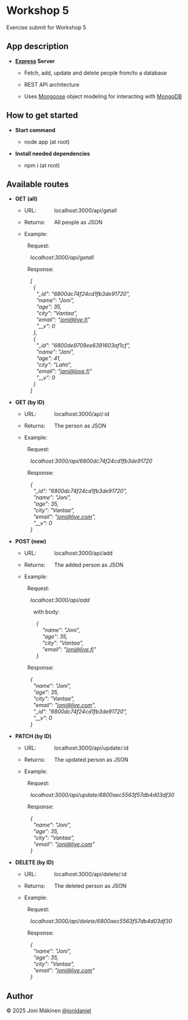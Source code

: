 # Workshop 5

Exercise submit for Workshop 5

## App description

- **[Express](https://expressjs.com) Server**

  - Fetch, add, update and delete people from/to a database

  - REST API architecture

  - Uses [Mongoose](https://mongoosejs.com) object modeling for interacting with [MongoDB](https://www.mongodb.com)

## How to get started

- **Start command**

  - node app (at root)

- **Install needed dependencies**

  - npm i (at root)

## Available routes

- **GET (all)**

  - URL:&nbsp;&nbsp;&nbsp;&nbsp;&nbsp;&nbsp;&nbsp;&nbsp;&nbsp;&nbsp;&nbsp;&nbsp;localhost:3000/api/getall

  - Returns:&nbsp;&nbsp;&nbsp;&nbsp;&nbsp;&nbsp;All people as JSON

  - Example:

    &nbsp;&nbsp;Request:

    &nbsp;&nbsp;&nbsp;&nbsp;_localhost:3000/api/getall_

    &nbsp;&nbsp;Response:

    &nbsp;&nbsp;&nbsp;&nbsp;_[_<br>
    &nbsp;&nbsp;&nbsp;&nbsp;&nbsp;&nbsp;_{_<br>
    &nbsp;&nbsp;&nbsp;&nbsp;&nbsp;&nbsp;&nbsp;&nbsp;_"\_id": "6800dc74f24cd1fb3de91720",_<br>
    &nbsp;&nbsp;&nbsp;&nbsp;&nbsp;&nbsp;&nbsp;&nbsp;_"name": "Joni",_<br>
    &nbsp;&nbsp;&nbsp;&nbsp;&nbsp;&nbsp;&nbsp;&nbsp;_"age": 35,_<br>
    &nbsp;&nbsp;&nbsp;&nbsp;&nbsp;&nbsp;&nbsp;&nbsp;_"city": "Vantaa",_<br>
    &nbsp;&nbsp;&nbsp;&nbsp;&nbsp;&nbsp;&nbsp;&nbsp;_"email": "joni@live.fi"_<br>
    &nbsp;&nbsp;&nbsp;&nbsp;&nbsp;&nbsp;&nbsp;&nbsp;_"\_\_v": 0_<br>
    &nbsp;&nbsp;&nbsp;&nbsp;&nbsp;&nbsp;_},_<br>
    &nbsp;&nbsp;&nbsp;&nbsp;&nbsp;&nbsp;_{_<br>
    &nbsp;&nbsp;&nbsp;&nbsp;&nbsp;&nbsp;&nbsp;&nbsp;_"\_id": "6800de9709ee6391603af1cf",_<br>
    &nbsp;&nbsp;&nbsp;&nbsp;&nbsp;&nbsp;&nbsp;&nbsp;_"name": "Jani",_<br>
    &nbsp;&nbsp;&nbsp;&nbsp;&nbsp;&nbsp;&nbsp;&nbsp;_"age": 41,_<br>
    &nbsp;&nbsp;&nbsp;&nbsp;&nbsp;&nbsp;&nbsp;&nbsp;_"city": "Lahti",_<br>
    &nbsp;&nbsp;&nbsp;&nbsp;&nbsp;&nbsp;&nbsp;&nbsp;_"email": "jani@love.fi"_<br>
    &nbsp;&nbsp;&nbsp;&nbsp;&nbsp;&nbsp;&nbsp;&nbsp;_"\_\_v": 0_<br>
    &nbsp;&nbsp;&nbsp;&nbsp;&nbsp;&nbsp;_}_<br>
    &nbsp;&nbsp;&nbsp;&nbsp;_]_

- **GET (by ID)**

  - URL:&nbsp;&nbsp;&nbsp;&nbsp;&nbsp;&nbsp;&nbsp;&nbsp;&nbsp;&nbsp;&nbsp;&nbsp;localhost:3000/api/:id

  - Returns:&nbsp;&nbsp;&nbsp;&nbsp;&nbsp;&nbsp;The person as JSON

  - Example:

    &nbsp;&nbsp;Request:

    &nbsp;&nbsp;&nbsp;&nbsp;_localhost:3000/api/6800dc74f24cd1fb3de91720_

    &nbsp;&nbsp;Response:

    &nbsp;&nbsp;&nbsp;&nbsp;_{_<br>
    &nbsp;&nbsp;&nbsp;&nbsp;&nbsp;&nbsp;_"\_id": "6800dc74f24cd1fb3de91720",_<br>
    &nbsp;&nbsp;&nbsp;&nbsp;&nbsp;&nbsp;_"name": "Joni",_<br>
    &nbsp;&nbsp;&nbsp;&nbsp;&nbsp;&nbsp;_"age": 35,_<br>
    &nbsp;&nbsp;&nbsp;&nbsp;&nbsp;&nbsp;_"city": "Vantaa",_<br>
    &nbsp;&nbsp;&nbsp;&nbsp;&nbsp;&nbsp;_"email": "joni@live.com",_<br>
    &nbsp;&nbsp;&nbsp;&nbsp;&nbsp;&nbsp;_"\_\_v": 0_<br>
    &nbsp;&nbsp;&nbsp;&nbsp;_}_

- **POST (new)**

  - URL:&nbsp;&nbsp;&nbsp;&nbsp;&nbsp;&nbsp;&nbsp;&nbsp;&nbsp;&nbsp;&nbsp;&nbsp;localhost:3000/api/add

  - Returns:&nbsp;&nbsp;&nbsp;&nbsp;&nbsp;&nbsp;The added person as JSON

  - Example:

    &nbsp;&nbsp;Request:

    &nbsp;&nbsp;&nbsp;&nbsp;_localhost:3000/api/add_

    &nbsp;&nbsp;&nbsp;&nbsp;&nbsp;&nbsp;with body:

    &nbsp;&nbsp;&nbsp;&nbsp;&nbsp;&nbsp;&nbsp;&nbsp;_{_<br>
    &nbsp;&nbsp;&nbsp;&nbsp;&nbsp;&nbsp;&nbsp;&nbsp;&nbsp;&nbsp;&nbsp;&nbsp;_"name": "Joni",_<br>
    &nbsp;&nbsp;&nbsp;&nbsp;&nbsp;&nbsp;&nbsp;&nbsp;&nbsp;&nbsp;&nbsp;&nbsp;_"age": 35,_<br>
    &nbsp;&nbsp;&nbsp;&nbsp;&nbsp;&nbsp;&nbsp;&nbsp;&nbsp;&nbsp;&nbsp;&nbsp;_"city": "Vantaa",_<br>
    &nbsp;&nbsp;&nbsp;&nbsp;&nbsp;&nbsp;&nbsp;&nbsp;&nbsp;&nbsp;&nbsp;&nbsp;_"email": "joni@live.fi"_<br>
    &nbsp;&nbsp;&nbsp;&nbsp;&nbsp;&nbsp;&nbsp;&nbsp;_}_

    &nbsp;&nbsp;Response:

    &nbsp;&nbsp;&nbsp;&nbsp;_{_<br>
    &nbsp;&nbsp;&nbsp;&nbsp;&nbsp;&nbsp;_"name": "Joni",_<br>
    &nbsp;&nbsp;&nbsp;&nbsp;&nbsp;&nbsp;_"age": 35,_<br>
    &nbsp;&nbsp;&nbsp;&nbsp;&nbsp;&nbsp;_"city": "Vantaa",_<br>
    &nbsp;&nbsp;&nbsp;&nbsp;&nbsp;&nbsp;_"email": "joni@live.com",_<br>
    &nbsp;&nbsp;&nbsp;&nbsp;&nbsp;&nbsp;_"\_id": "6800dc74f24cd1fb3de91720",_<br>
    &nbsp;&nbsp;&nbsp;&nbsp;&nbsp;&nbsp;_"\_\_v": 0_<br>
    &nbsp;&nbsp;&nbsp;&nbsp;_}_

- **PATCH (by ID)**

  - URL:&nbsp;&nbsp;&nbsp;&nbsp;&nbsp;&nbsp;&nbsp;&nbsp;&nbsp;&nbsp;&nbsp;&nbsp;localhost:3000/api/update/:id

  - Returns:&nbsp;&nbsp;&nbsp;&nbsp;&nbsp;&nbsp;The updated person as JSON

  - Example:

    &nbsp;&nbsp;Request:

    &nbsp;&nbsp;&nbsp;&nbsp;_localhost:3000/api/update/6800aec5563f57db4d03df30_

    &nbsp;&nbsp;Response:

    &nbsp;&nbsp;&nbsp;&nbsp;_{_<br>
    &nbsp;&nbsp;&nbsp;&nbsp;&nbsp;&nbsp;_"name": "Joni",_<br>
    &nbsp;&nbsp;&nbsp;&nbsp;&nbsp;&nbsp;_"age": 35,_<br>
    &nbsp;&nbsp;&nbsp;&nbsp;&nbsp;&nbsp;_"city": "Vantaa",_<br>
    &nbsp;&nbsp;&nbsp;&nbsp;&nbsp;&nbsp;_"email": "joni@live.com"_<br>
    &nbsp;&nbsp;&nbsp;&nbsp;_}_

- **DELETE (by ID)**

  - URL:&nbsp;&nbsp;&nbsp;&nbsp;&nbsp;&nbsp;&nbsp;&nbsp;&nbsp;&nbsp;&nbsp;&nbsp;localhost:3000/api/delete/:id

  - Returns:&nbsp;&nbsp;&nbsp;&nbsp;&nbsp;&nbsp;The deleted person as JSON

  - Example:

    &nbsp;&nbsp;Request:

    &nbsp;&nbsp;&nbsp;&nbsp;_localhost:3000/api/delete/6800aec5563f57db4d03df30_

    &nbsp;&nbsp;Response:

    &nbsp;&nbsp;&nbsp;&nbsp;_{_<br>
    &nbsp;&nbsp;&nbsp;&nbsp;&nbsp;&nbsp;_"name": "Joni",_<br>
    &nbsp;&nbsp;&nbsp;&nbsp;&nbsp;&nbsp;_"age": 35,_<br>
    &nbsp;&nbsp;&nbsp;&nbsp;&nbsp;&nbsp;_"city": "Vantaa",_<br>
    &nbsp;&nbsp;&nbsp;&nbsp;&nbsp;&nbsp;_"email": "joni@live.com"_<br>
    &nbsp;&nbsp;&nbsp;&nbsp;_}_

## Author

© 2025 Joni Mäkinen [@jonidaniel](https://github.com/jonidaniel)
